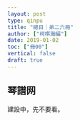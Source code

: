 ```yaml
---
layout: post
type: qinpu
title: "總目｜弟二六冊"
author: ["柯棋瀚編"]
date: 2019-01-02
toc: ["冊00"]
vertical: false
draft: true
---
```



## 琴譜网

建設中，先不要看。
